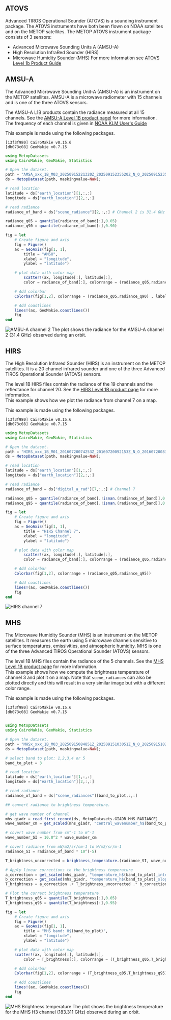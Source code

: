 ## ATOVS
Advanced TIROS Operational Sounder (ATOVS) is a sounding instrument package. The ATOVS instruments have both been flown on NOAA satellites and on the METOP satellites. The METOP ATOVS instrument package consists of 3 sensors:
- Advanced Microwave Sounding Units A (AMSU-A)
- High Resolution InfraRed Sounder (HIRS)
- Microwave Humidity Sounder (MHS)
For more information see [ATOVS Level 1b Product Guide](https://user.eumetsat.int/s3/eup-strapi-media/pdf_atovsl1b_pg_8bbaa8ba48.pdf)

## AMSU-A
The Advanced Microwave Sounding Unit-A (AMSU-A) is an instrument on the METOP satellites. AMSU-A is a microwave radiometer with 15 channels and is one of the three ATOVS sensors.

The AMSU-A L1B products contain the radiance measured at all 15 channels. See the [AMSU-A Level 1B product pagel](https://data.eumetsat.int/product/EO:EUM:DAT:METOP:AMSUL1) for more information. The frequency of each channel is given in [NOAA KLM User's Guide](https://web.archive.org/web/20060420075941/http://www2.ncdc.noaa.gov/docs/klm/html/c3/sec3-3.htm)

This example is made using the following packages.
```
[13f3f980] CairoMakie v0.15.6
[db073c08] GeoMakie v0.7.15
```

```julia
using MetopDatasets
using CairoMakie, GeoMakie, Statistics

# Open the dataset.
path = "AMSA_xxx_1B_M03_20250915221320Z_20250915235520Z_N_O_20250915235036Z.nat"
ds = MetopDataset(path, maskingvalue=NaN);

# read location
latitude = ds["earth_location"][1,:,:]
longitude = ds["earth_location"][2,:,:]

# read radiance
radiance_of_band = ds["scene_radiance"][2,:,:] # Channel 2 is 31.4 GHz

radiance_q05 = quantile(radiance_of_band[:],0.05)
radiance_q90 = quantile(radiance_of_band[:],0.90)

fig = let
    # Create figure and axis
    fig = Figure()
    ax = GeoAxis(fig[1, 1],
        title = "AMSU",
        xlabel = "longitude",
        ylabel = "latitude")

    # plot data with color map
        scatter!(ax, longitude[:], latitude[:],
        color = radiance_of_band[:], colorrange = (radiance_q05,radiance_q90), markersize = 2)

    # Add colorbar
    Colorbar(fig[1,2], colorrange = (radiance_q05,radiance_q90) , label="mW/m2/sr/cm-1")

    # Add coastlines
    lines!(ax, GeoMakie.coastlines()) 
    fig
end
```
![AMSU-A channel 2](AMSU_A_channel_2_plot.png)
The plot shows the radiance for the AMSU-A channel 2 (31.4 GHz) observed during an orbit.

## HIRS
The High Resolution Infrared Sounder (HIRS) is an instrument on the METOP satellites. It is a 20 channel infrared sounder and one of the three Advanced TIROS Operational Sounder (ATOVS) sensors. 

The level 1B HIRS files contain the radiance of the 19 channels and the reflectance for channel 20.  See the [HIRS Level 1B product page](https://data.eumetsat.int/product/EO:EUM:DAT:MULT:HIRSL1) for more information.  
This example shows how we plot the radiance from channel 7 on a map.

This example is made using the following packages.
```
[13f3f980] CairoMakie v0.15.6
[db073c08] GeoMakie v0.7.15
```

```julia
using MetopDatasets
using CairoMakie, GeoMakie, Statistics

# Open the dataset.
path = "HIRS_xxx_1B_M01_20160720074253Z_20160720092153Z_N_O_20160720083048Z.nat"
ds = MetopDataset(path, maskingvalue=NaN);

# read location
latitude = ds["earth_location"][1,:,:]
longitude = ds["earth_location"][2,:,:]

# read radiance
radiance_of_band = ds["digital_a_rad"][7,:,:] # Channel 7

radiance_q05 = quantile(radiance_of_band[.!isnan.(radiance_of_band)],0.05)
radiance_q95 = quantile(radiance_of_band[.!isnan.(radiance_of_band)],0.95)

fig = let
    # Create figure and axis
    fig = Figure()
    ax = GeoAxis(fig[1, 1],
        title = "HIRS Channel 7",
        xlabel = "longitude",
        ylabel = "latitude")

    # plot data with color map
        scatter!(ax, longitude[:], latitude[:],
        color = radiance_of_band[:], colorrange = (radiance_q05,radiance_q95), markersize = 2)

    # Add colorbar
    Colorbar(fig[1,2], colorrange = (radiance_q05,radiance_q95))

    # Add coastlines
    lines!(ax, GeoMakie.coastlines()) 
    fig
end
```
![HIRS channel 7](HIRS_plot.png)

## MHS
The Microwave Humidity Sounder (MHS) is an instrument on the METOP satellites. It measures the earth using 5 microwave channels sensitive to surface temperatures, emissivities, and atmospheric humidity. MHS is one of the three Advanced TIROS Operational Sounder (ATOVS) sensors.

The level 1B MHS files contain the radiance of the 5 channels. See the [MHS Level 1B product page](https://data.eumetsat.int/product/EO:EUM:DAT:METOP:MHSL1) for more information.  
This example shows how we compute the brightness temperature of channel 3 and plot it on a map. Note that `scene_radiances` can also be plotted directly and this will result in a very similar image but with a different color range. 

This example is made using the following packages.
```
[13f3f980] CairoMakie v0.15.6
[db073c08] GeoMakie v0.7.15
```

```julia

using MetopDatasets
using CairoMakie, GeoMakie, Statistics

# Open the dataset.
path = "MHSx_xxx_1B_M03_20250915084851Z_20250915103051Z_N_O_20250915102514Z.nat"
ds = MetopDataset(path, maskingvalue=NaN);

# select band to plot: 1,2,3,4 or 5
band_to_plot = 3

# read location
latitude = ds["earth_location"][1,:,:]
longitude = ds["earth_location"][2,:,:]

# read radiance
radiance_of_band = ds["scene_radiances"][band_to_plot,:,:]

## convert radiance to brightness temperature.

# get wave number of channel
mhs_giadr = read_first_record(ds, MetopDatasets.GIADR_MHS_RADIANCE)
wave_number_cm = get_scaled(mhs_giadr, "central_wavenumber_h$(band_to_plot)")

# covert wave number from cm^-1 to m^-1
wave_number_SI = 10.0^2 * wave_number_cm

# covert radiance from mW/m2/sr/cm-1 to W/m2/sr/m-1
radiance_SI = radiance_of_band * 10^(-5)

T_brightness_uncorrected = brightness_temperature.(radiance_SI, wave_number_SI)

# Apply linear corrections to the brightness temperature
a_correction = get_scaled(mhs_giadr, "temperature_h$(band_to_plot)_intercept")
b_correction = get_scaled(mhs_giadr, "temperature_h$(band_to_plot)_slope")
T_brightness = a_correction .+ T_brightness_uncorrected .* b_correction

# Plot the correct brightness temperature
T_brightness_q05 = quantile(T_brightness[:],0.05)
T_brightness_q95 = quantile(T_brightness[:],0.95)

fig = let
    # Create figure and axis
    fig = Figure()
    ax = GeoAxis(fig[1, 1],
        title = "MHS band: H$(band_to_plot)",
        xlabel = "longitude",
        ylabel = "latitude")

    # plot data with color map
    scatter!(ax, longitude[:], latitude[:],
        color = T_brightness[:], colorrange = (T_brightness_q05,T_brightness_q95), markersize = 1)

    # Add colorbar
    Colorbar(fig[1,2], colorrange = (T_brightness_q05,T_brightness_q95), label="K")

    # Add coastlines
    lines!(ax, GeoMakie.coastlines()) 
    fig
end
```
![MHS Brightness temperature](MHS_Tb_plot.png)
The plot shows the brightness temperature for the MHS H3 channel (183.311 GHz) observed during an orbit.



